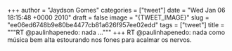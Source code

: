 
+++
author = "Jaydson Gomes"
categories = ["tweet"]
date = "Wed Jan 06 18:15:48 +0000 2010"
draft = false
image = "{TWEET_IMAGE}"
slug = "ee06ed6748b9e80be4477cb81a626f957ee02edd"
tags = ["tweet"]
title = """RT @paulinhapenedo: nada ..."""
+++
RT @paulinhapenedo: nada como música bem alta estourando nos fones para acalmar os nervos.
